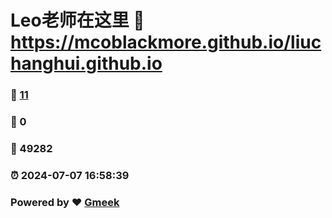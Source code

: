 # Leo老师在这里 :link: https://mcoblackmore.github.io/liuchanghui.github.io 
### :page_facing_up: [11](https://mcoblackmore.github.io/liuchanghui.github.io/tag.html) 
### :speech_balloon: 0 
### :hibiscus: 49282 
### :alarm_clock: 2024-07-07 16:58:39 
### Powered by :heart: [Gmeek](https://github.com/Meekdai/Gmeek)
